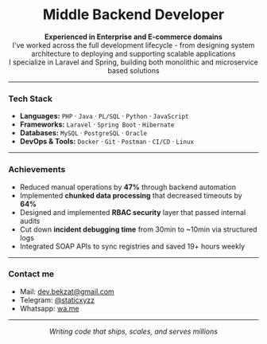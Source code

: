 <h1 align="center">Middle Backend Developer</h1>

<p align="center">
  <strong>Experienced in Enterprise and E-commerce domains</strong><br>
  I've worked across the full development lifecycle - from designing system architecture to deploying and supporting scalable applications<br>
  I specialize in Laravel and Spring, building both monolithic and microservice based solutions
  
</p>

---

### Tech Stack

- **Languages:** `PHP` · `Java` · `PL/SQL` · `Python` · `JavaScript`
- **Frameworks:** `Laravel` · `Spring Boot` · `Hibernate`
- **Databases:** `MySQL` · `PostgreSQL` · `Oracle`
- **DevOps & Tools:** `Docker` · `Git` · `Postman` · `CI/CD` · `Linux`

---

### Achievements 

- Reduced manual operations by **47%** through backend automation
- Implemented **chunked data processing** that decreased timeouts by **64%**
- Designed and implemented **RBAC security** layer that passed internal audits
- Cut down **incident debugging time** from 30min to ~10min via structured logs
- Integrated SOAP APIs to sync registries and saved 19+ hours weekly

---

### Contact me

- Mail: [dev.bekzat@gmail.com](mailto:dev.bekzat@gmail.com)   
- Telegram: [@staticxyzz](https://t.me/@staticxyzz)
- Whatsapp: [wa.me](https://wa.me/+77716544359) 

---

<p align="center">
  <em>Writing code that ships, scales, and serves millions</em>
</p>
